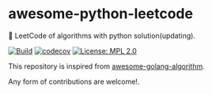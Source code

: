 # awesome-python-leetcode
📝 LeetCode of algorithms with python solution(updating).

[![Build](https://github.com/bumblebee211196/awesome-python-leetcode/actions/workflows/test.yml/badge.svg)](https://github.com/bumblebee211196/awesome-python-leetcode/actions/workflows/test.yml)
[![codecov](https://codecov.io/gh/bumblebee211196/awesome-python-leetcode/branch/main/graph/badge.svg?token=Zignd3vhGX)](https://codecov.io/gh/bumblebee211196/awesome-python-leetcode)
[![License: MPL 2.0](https://img.shields.io/badge/License-MPL%202.0-brightgreen.svg)](https://opensource.org/licenses/MPL-2.0)

This repository is inspired from [awesome-golang-algorithm](https://github.com/bumblebee211196/awesome-golang-algorithm).

Any form of contributions are welcome!.
